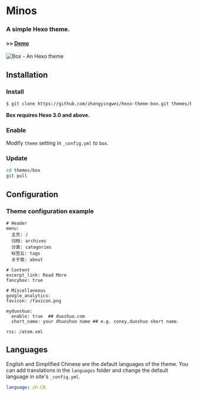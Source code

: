 # Minos

### A simple Hexo theme.
#### >> [Demo](http://blog.zhangyingwei.com/)
![Box - An Hexo theme](http://7vzt96.com1.z0.glb.clouddn.com/theme_theme.jpg "")

## Installation

### Install

``` bash
$ git clone https://github.com/zhangyingwei/hexo-theme-box.git themes/box
```

**Box requires Hexo 3.0 and above.**

### Enable

Modify `theme` setting in `_config.yml` to `box`.

### Update

``` bash
cd themes/box
git pull
```

## Configuration

### Theme configuration example
```
# Header
menu:
  主页: /
  归档: archives
  分类: categories
  标签云: tags
  关于我: about

# Content
excerpt_link: Read More
fancybox: true

# Miscellaneous
google_analytics:
favicon: /favicon.png

myduoshuo:
  enable: true  ## duoshuo.com
  short_name: your dhuoshuo name ## e.g. coney,duoshuo short name.

rss: /atom.xml

```

## Languages

English and Simplified Chinese are the default languages of the theme. You can add translations in the `languages` folder and change the default language in site's `_config.yml`.

``` yml
language: zh-CN
```